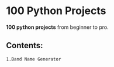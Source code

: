 # 100 Python Projects
**100 python projects** from beginner to pro.

## Contents:
    1.Band Name Generator


